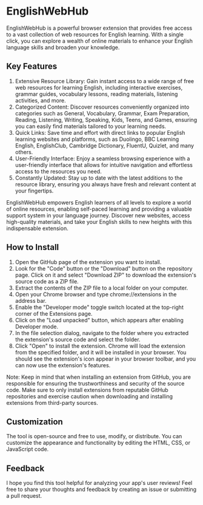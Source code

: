 # EnglishWebHub

EnglishWebHub is a powerful browser extension that provides free access to a vast collection of web resources for English learning. With a single click, you can explore a wealth of online materials to enhance your English language skills and broaden your knowledge.

## Key Features

1. Extensive Resource Library: Gain instant access to a wide range of free web resources for learning English, including interactive exercises, grammar guides, vocabulary lessons, reading materials, listening activities, and more.
2. Categorized Content: Discover resources conveniently organized into categories such as General, Vocabulary, Grammar, Exam Preparation, Reading, Listening, Writing, Speaking, Kids, Teens, and Games, ensuring you can easily find materials tailored to your learning needs.
3. Quick Links: Save time and effort with direct links to popular English learning websites and platforms, such as Duolingo, BBC Learning English, EnglishClub, Cambridge Dictionary, FluentU, Quizlet, and many others.
4. User-Friendly Interface: Enjoy a seamless browsing experience with a user-friendly interface that allows for intuitive navigation and effortless access to the resources you need.
5. Constantly Updated: Stay up to date with the latest additions to the resource library, ensuring you always have fresh and relevant content at your fingertips.

EnglishWebHub empowers English learners of all levels to explore a world of online resources, enabling self-paced learning and providing a valuable support system in your language journey. Discover new websites, access high-quality materials, and take your English skills to new heights with this indispensable extension.

## How to Install

1. Open the GitHub page of the extension you want to install.
2. Look for the "Code" button or the "Download" button on the repository page. Click on it and select "Download ZIP" to download the extension's source code as a ZIP file.
3. Extract the contents of the ZIP file to a local folder on your computer.
4. Open your Chrome browser and type chrome://extensions in the address bar.
5. Enable the "Developer mode" toggle switch located at the top-right corner of the Extensions page.
6. Click on the "Load unpacked" button, which appears after enabling Developer mode.
7. In the file selection dialog, navigate to the folder where you extracted the extension's source code and select the folder.
8. Click "Open" to install the extension.
Chrome will load the extension from the specified folder, and it will be installed in your browser. You should see the extension's icon appear in your browser toolbar, and you can now use the extension's features.

Note: Keep in mind that when installing an extension from GitHub, you are responsible for ensuring the trustworthiness and security of the source code. Make sure to only install extensions from reputable GitHub repositories and exercise caution when downloading and installing extensions from third-party sources.

## Customization

The tool is open-source and free to use, modify, or distribute. You can customize the appearance and functionality by editing the HTML, CSS, or JavaScript code.

## Feedback

I hope you find this tool helpful for analyzing your app's user reviews! Feel free to share your thoughts and feedback by creating an issue or submitting a pull request.
